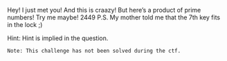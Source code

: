 Hey! I just met you! And this is craazy! But here’s a product of prime numbers! Try me maybe! 2449 P.S. My mother told me that the 7th key fits in the lock ;)

Hint: Hint is implied in the question.

```
Note: This challenge has not been solved during the ctf.
```